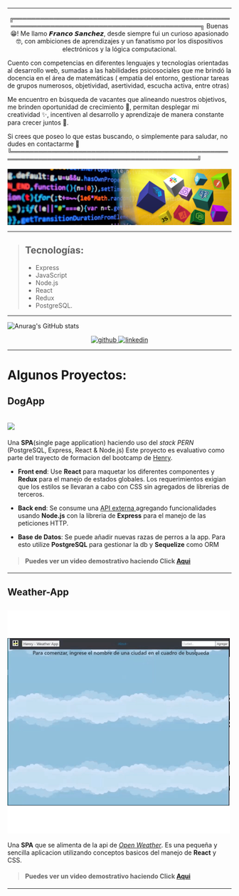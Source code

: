 
---
<p align="center">
╔════════════════════════════════════════════════════════════════════════════════════════════╗
Buenas 😁! Me llamo 𝙁𝙧𝙖𝙣𝙘𝙤 𝙎𝙖𝙣𝙘𝙝𝙚𝙯, desde siempre fui un curioso apasionado 🤓, con ambiciones
de aprendizajes y un fanatismo por los dispositivos electrónicos y la lógica computacional.

Cuento con competencias en diferentes lenguajes y tecnologías orientadas al desarrollo
web, sumadas a las habilidades psicosociales que me brindó la docencia en el área de matemáticas ( empatía del entorno, gestionar tareas de grupos numerosos, objetividad, asertividad, escucha activa, entre otras)

Me encuentro en búsqueda de vacantes que alineando nuestros objetivos, me brinden oportunidad
de crecimiento 🌱, permitan desplegar mi creatividad ✨, incentiven al desarrollo y aprendizaje de
manera constante para crecer juntos 🚀.

Si crees que poseo lo que estas buscando, o simplemente para saludar, no dudes en contactarme 🤗
╚════════════════════════════════════════════════════════════════════════════════════════════╝
</p>
<img src="https://github.com/Fragusan/Fragusan/blob/main/img/banner.png?raw=true" align="center"/>

---

>## Tecnologías:
>
> - Express
> - JavaScript
> - Node.js
> - React
> - Redux
> - PostgreSQL.
>

---

![Anurag's GitHub stats](https://github-readme-stats.vercel.app/api?username=Fragusan&title_color=80ff00&text_color=ffffff&bg_color=000000&locale=es&show_icons=true&icon_color=ffbb00&count_private=true)
<p align="center">
    <a href="https://github.com/Fragusan">
      <img src='https://cdn.jsdelivr.net/npm/simple-icons@3.0.1/icons/github.svg' alt='github' height='40'>
    </a>
    <a href="https://www.lnkedin.com/in/fragusan/">
      <img src='https://cdn.jsdelivr.net/npm/simple-icons@3.0.1/icons/linkedin.svg' alt='linkedin' height='40'>
    </a>
</p>

---

# Algunos Proyectos:

## DogApp
[<img src="https://github.com/Fragusan/Fragusan/blob/main/img/dogApp.gif?raw=true"  align="center"/>](https://vimeo.com/617536204)
---
Una **SPA**(single page application) haciendo uso del *stack PERN* (PostgreSQL, Express, React & Node.js) Este proyecto es evaluativo como parte del trayecto de formacion del bootcamp de [Henry](https://www.soyhenry.com/).

- **Front end**:
Use **React** para maquetar los diferentes componentes y **Redux** para el manejo de estados globales. Los requerimientos exigian que los estilos se llevaran a cabo con CSS sin agregados de librerias de terceros.

- **Back end**:
Se consume una [API externa ](https://thedogapi.com/) agregando funcionalidades usando **Node.js** con la libreria de **Express** para el manejo de las peticiones HTTP.

 - **Base de Datos**:
 Se puede añadir nuevas razas de perros a la app. Para esto utilize **PostgreSQL** para gestionar la db y **Sequelize** como ORM

>#### Puedes ver un video demostrativo haciendo Click [Aqui](https://vimeo.com/617536204)  
---  

## Weather-App 
[<img src="https://github.com/Fragusan/Fragusan/blob/main/img/wheather.gif?raw=true"  align="center"/>](https://vimeo.com/617010698)
---

Una **SPA** que se alimenta de la api de [*Open Weather*](http://openweathermap.org).
Es una pequeña y sencilla aplicacion utilizando conceptos basicos del manejo de **React** y CSS.

>#### Puedes ver un video demostrativo haciendo Click [Aqui](https://vimeo.com/617010698)  

---

<!---
Fragusan/Fragusan is a ✨ special ✨ repository because its `README.md` (this file) appears on your GitHub profile.
You can click the Preview link to take a look at your changes.
--->
